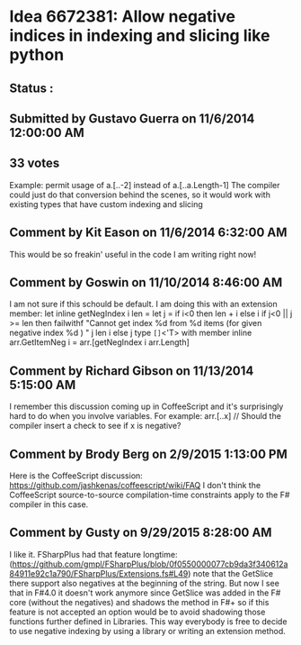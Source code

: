 # Idea 6672381: Allow negative indices in indexing and slicing like python #

## Status : 

## Submitted by Gustavo Guerra on 11/6/2014 12:00:00 AM

## 33 votes

Example: permit usage of a.[..-2] instead of a.[..a.Length-1]
The compiler could just do that conversion behind the scenes, so it would work with existing types that have custom indexing and slicing


## Comment by Kit Eason on 11/6/2014 6:32:00 AM

This would be so freakin' useful in the code I am writing right now!

## Comment by Goswin on 11/10/2014 8:46:00 AM

I am not sure if this schould be default.
I am doing this with an extension member:
let inline getNegIndex i len =
let j = if i<0 then len + i else i
if j<0 || j >= len then failwithf "Cannot get index %d from %d items (for given negative index %d ) " j len i
else j
type ``[]``<'T> with
member inline arr.GetItemNeg i = arr.[getNegIndex i arr.Length]

## Comment by Richard Gibson on 11/13/2014 5:15:00 AM

I remember this discussion coming up in CoffeeScript and it's surprisingly hard to do when you involve variables. For example:
arr.[..x] // Should the compiler insert a check to see if x is negative?

## Comment by Brody Berg on 2/9/2015 1:13:00 PM

Here is the CoffeeScript discussion: https://github.com/jashkenas/coffeescript/wiki/FAQ
I don't think the CoffeeScript source-to-source compilation-time constraints apply to the F# compiler in this case.

## Comment by Gusty on 9/29/2015 8:28:00 AM

I like it. FSharpPlus had that feature longtime:(https://github.com/gmpl/FSharpPlus/blob/0f0550000077cb9da3f340612a84911e92c1a790/FSharpPlus/Extensions.fs#L49)
note that the GetSlice there support also negatives at the beginning of the string.
But now I see that in F#4.0 it doesn't work anymore since GetSlice was added in the F# core (without the negatives) and shadows the method in F#+ so if this feature is not accepted an option would be to avoid shadowing those functions further defined in Libraries.
This way everybody is free to decide to use negative indexing by using a library or writing an extension method.
